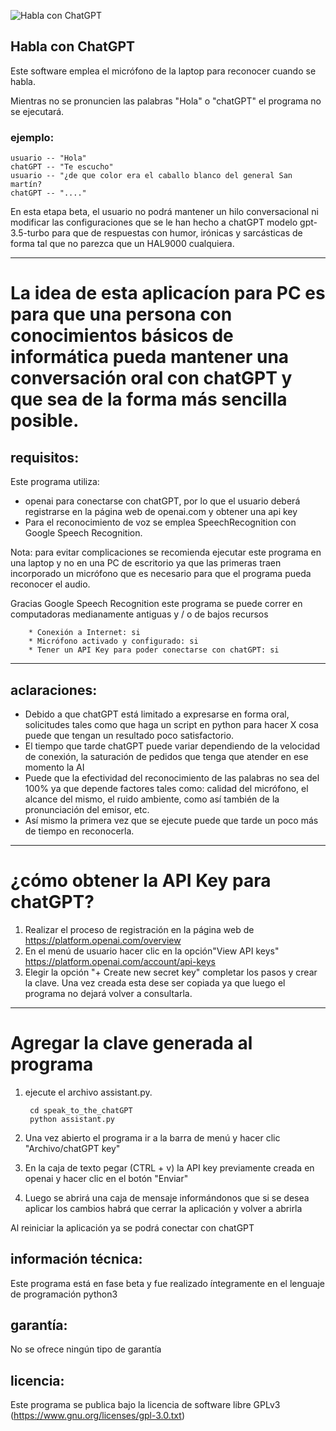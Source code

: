 ![Habla con ChatGPT](https://i.postimg.cc/j5pYpVsZ/Captura-de-pantalla-de-2023-05-01-15-34-20.png)

## Habla con ChatGPT

Este software emplea el micrófono de la laptop para reconocer cuando se habla. 

Mientras no se pronuncien las palabras "Hola" o "chatGPT" el programa no se ejecutará.

### ejemplo:

    usuario -- "Hola"
    chatGPT -- "Te escucho"
    usuario -- "¿de que color era el caballo blanco del general San martín?
    chatGPT -- "...."


En esta etapa beta, el usuario no podrá mantener un hilo conversacional ni modificar las configuraciones que se le han hecho a chatGPT modelo gpt-3.5-turbo para que de respuestas con humor, irónicas y sarcásticas de forma tal que no parezca que un HAL9000 cualquiera.


--------------------------------------------------------------------------------

# La idea de esta aplicacíon para PC es para que una persona con conocimientos básicos de informática pueda mantener una conversación oral con chatGPT y que sea de la forma más sencilla posible. 


## requisitos:

Este programa utiliza:
* openai para conectarse con chatGPT, por lo que el usuario deberá registrarse en la página web de openai.com y obtener una api key 
* Para el reconocimiento de voz se emplea SpeechRecognition con Google Speech Recognition. 

Nota: para evitar complicaciones se recomienda ejecutar este programa en una laptop y no en una PC de escritorio ya que las primeras traen incorporado un micrófono que es necesario para que el programa pueda reconocer el audio. 

Gracias Google Speech Recognition este programa se puede correr en computadoras medianamente antiguas y / o de bajos recursos


        * Conexión a Internet: si
        * Micrófono activado y configurado: si
        * Tener un API Key para poder conectarse con chatGPT: si 

--------------------------------------------------------------------------------

## aclaraciones:
* Debido a que chatGPT está limitado a expresarse en forma oral, solicitudes tales como que haga un script en python para hacer X cosa puede que tengan un resultado poco satisfactorio.
* El tiempo que tarde chatGPT puede variar dependiendo de la velocidad de conexión, la saturación de pedidos que tenga que atender en ese momento la AI
* Puede que la efectividad del reconocimiento de las palabras no sea del 100% ya que depende factores tales como: calidad del micrófono, el alcance del mismo, el ruido ambiente, como así también de la pronunciación del emisor, etc. 
* Así mismo la primera vez que se ejecute puede que tarde un poco más de tiempo en reconocerla.


--------------------------------------------------------------------------------

# ¿cómo obtener la API Key para chatGPT?
1. Realizar el proceso de registración en la página web de https://platform.openai.com/overview
2. En el menú de usuario hacer clic en la opción"View API keys" https://platform.openai.com/account/api-keys
3. Elegir la opción "+ Create new secret key" completar los pasos y crear la clave. Una vez creada esta dese ser copiada ya que luego el programa no dejará volver a consultarla.

--------------------------------------------------------------------------------

# Agregar la clave generada al programa 

1. ejecute el archivo assistant.py.

        cd speak_to_the_chatGPT
        python assistant.py
1. Una vez abierto el programa ir a la barra de menú y hacer clic "Archivo/chatGPT key"
2. En la caja de texto pegar (CTRL + v) la API key previamente creada en openai y hacer clic en el botón "Enviar"
3. Luego se abrirá una caja de mensaje informándonos que si se desea aplicar los cambios habrá que cerrar la aplicación y volver a abrirla

Al reiniciar la aplicación ya se podrá conectar con chatGPT

## información técnica:

Este programa está en fase beta y fue realizado íntegramente en el lenguaje de programación python3

## garantía:

No se ofrece ningún tipo de garantía

## licencia:

Este programa se publica bajo la licencia de software libre GPLv3 (https://www.gnu.org/licenses/gpl-3.0.txt)
